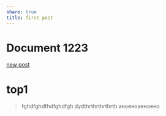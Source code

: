 ```yaml
---
share: true
title: first post
---
```

# Document 1223

[new post](./wiki/post-G2.md)

# top1


>fghdfghdfhdfghdfgh
>dydthrthrthrthrth
>аноеноаеноено
